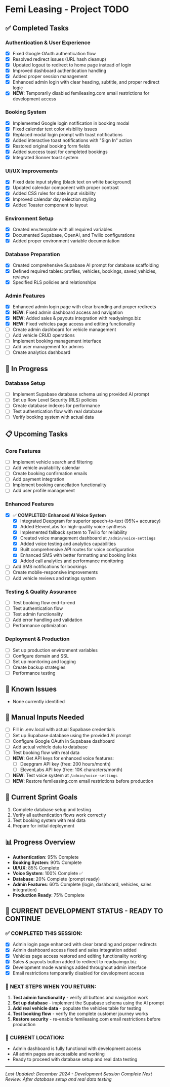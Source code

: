 # Femi Leasing - Project TODO

## ✅ Completed Tasks

### Authentication & User Experience
- [x] Fixed Google OAuth authentication flow
- [x] Resolved redirect issues (URL hash cleanup)
- [x] Updated logout to redirect to home page instead of login
- [x] Improved dashboard authentication handling
- [x] Added proper session management
- [x] Enhanced admin login with clear heading, subtitle, and proper redirect logic
- [x] **NEW**: Temporarily disabled femileasing.com email restrictions for development access

### Booking System
- [x] Implemented Google login notification in booking modal
- [x] Fixed calendar text color visibility issues
- [x] Replaced modal login prompt with toast notifications
- [x] Added interactive toast notifications with "Sign In" action
- [x] Restored original booking form fields
- [x] Added success toast for completed bookings
- [x] Integrated Sonner toast system

### UI/UX Improvements
- [x] Fixed date input styling (black text on white background)
- [x] Updated calendar component with proper contrast
- [x] Added CSS rules for date input visibility
- [x] Improved calendar day selection styling
- [x] Added Toaster component to layout

### Environment Setup
- [x] Created env.template with all required variables
- [x] Documented Supabase, OpenAI, and Twilio configurations
- [x] Added proper environment variable documentation

### Database Preparation
- [x] Created comprehensive Supabase AI prompt for database scaffolding
- [x] Defined required tables: profiles, vehicles, bookings, saved_vehicles, reviews
- [x] Specified RLS policies and relationships

### Admin Features
- [x] Enhanced admin login page with clear branding and proper redirects
- [x] **NEW**: Fixed admin dashboard access and navigation
- [x] **NEW**: Added sales & payouts integration with readyaimgo.biz
- [x] **NEW**: Fixed vehicles page access and editing functionality
- [ ] Create admin dashboard for vehicle management
- [ ] Add vehicle CRUD operations
- [ ] Implement booking management interface
- [ ] Add user management for admins
- [ ] Create analytics dashboard

## 🔄 In Progress

### Database Setup
- [ ] Implement Supabase database schema using provided AI prompt
- [ ] Set up Row Level Security (RLS) policies
- [ ] Create database indexes for performance
- [ ] Test authentication flow with real database
- [ ] Verify booking system with actual data

## 📋 Upcoming Tasks

### Core Features
- [ ] Implement vehicle search and filtering
- [ ] Add vehicle availability calendar
- [ ] Create booking confirmation emails
- [ ] Add payment integration
- [ ] Implement booking cancellation functionality
- [ ] Add user profile management

### Enhanced Features
- [x] ✅ **COMPLETED: Enhanced AI Voice System**
  - [x] Integrated Deepgram for superior speech-to-text (95%+ accuracy)
  - [x] Added ElevenLabs for high-quality voice synthesis
  - [x] Implemented fallback system to Twilio for reliability
  - [x] Created voice management dashboard at `/admin/voice-settings`
  - [x] Added voice testing and analytics capabilities
  - [x] Built comprehensive API routes for voice configuration
  - [x] Enhanced SMS with better formatting and booking links
  - [x] Added call analytics and performance monitoring
- [ ] Add SMS notifications for bookings
- [ ] Create mobile-responsive improvements
- [ ] Add vehicle reviews and ratings system

### Testing & Quality Assurance
- [ ] Test booking flow end-to-end
- [ ] Test authentication flow
- [ ] Test admin functionality
- [ ] Add error handling and validation
- [ ] Performance optimization

### Deployment & Production
- [ ] Set up production environment variables
- [ ] Configure domain and SSL
- [ ] Set up monitoring and logging
- [ ] Create backup strategies
- [ ] Performance testing

## 🐛 Known Issues
- None currently identified

## 📝 Manual Inputs Needed
- [ ] Fill in .env.local with actual Supabase credentials
- [ ] Set up Supabase database using the provided AI prompt
- [ ] Configure Google OAuth in Supabase dashboard
- [ ] Add actual vehicle data to database
- [ ] Test booking flow with real data
- [ ] **NEW**: Get API keys for enhanced voice features:
  - [ ] Deepgram API key (free: 200 hours/month)
  - [ ] ElevenLabs API key (free: 10K characters/month)
- [ ] **NEW**: Test voice system at `/admin/voice-settings`
- [ ] **NEW**: Restore femileasing.com email restrictions before production

## 🎯 Current Sprint Goals
1. Complete database setup and testing
2. Verify all authentication flows work correctly
3. Test booking system with real data
4. Prepare for initial deployment

## 📊 Progress Overview
- **Authentication**: 95% Complete
- **Booking System**: 90% Complete
- **UI/UX**: 85% Complete
- **Voice System**: 100% Complete ✅
- **Database**: 20% Complete (prompt ready)
- **Admin Features**: 60% Complete (login, dashboard, vehicles, sales integration)
- **Production Ready**: 75% Complete

## 🚀 **CURRENT DEVELOPMENT STATUS - READY TO CONTINUE**

### ✅ **COMPLETED THIS SESSION:**
- [x] Admin login page enhanced with clear branding and proper redirects
- [x] Admin dashboard access fixed and sales integration added
- [x] Vehicles page access restored and editing functionality working
- [x] Sales & payouts button added to redirect to readyaimgo.biz
- [x] Development mode warnings added throughout admin interface
- [x] Email restrictions temporarily disabled for development access

### 🔧 **NEXT STEPS WHEN YOU RETURN:**
1. **Test admin functionality** - verify all buttons and navigation work
2. **Set up database** - implement the Supabase schema using the AI prompt
3. **Add real vehicle data** - populate the vehicles table for testing
4. **Test booking flow** - verify the complete customer journey works
5. **Restore security** - re-enable femileasing.com email restrictions before production

### 📍 **CURRENT LOCATION:**
- Admin dashboard is fully functional with development access
- All admin pages are accessible and working
- Ready to proceed with database setup and real data testing

---
*Last Updated: December 2024 - Development Session Complete*
*Next Review: After database setup and real data testing* 